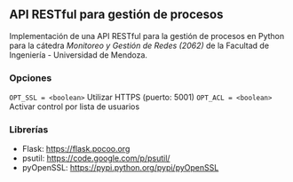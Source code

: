 API RESTful para gestión de procesos
-------------------------------------

Implementación de una API RESTful para la gestión de procesos en Python para la cátedra _Monitoreo y Gestión de Redes (2062)_ de la Facultad de Ingeniería - Universidad de Mendoza.

### Opciones

`OPT_SSL = <boolean>` Utilizar HTTPS (puerto: 5001) 
`OPT_ACL = <boolean>` Activar control por lista de usuarios

### Librerías

* Flask: https://flask.pocoo.org
* psutil: https://code.google.com/p/psutil/
* pyOpenSSL: https://pypi.python.org/pypi/pyOpenSSL

